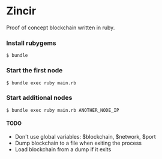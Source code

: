 # Zincir

Proof of concept blockchain written in ruby.

### Install rubygems

```
$ bundle
```

### Start the first node

```
$ bundle exec ruby main.rb
```

### Start additional nodes

```
$ bundle exec ruby main.rb ANOTHER_NODE_IP
```

#### TODO

- Don't use global variables: $blockchain, $network, $port
- Dump blockchain to a file when exiting the process
- Load blockchain from a dump if it exits
